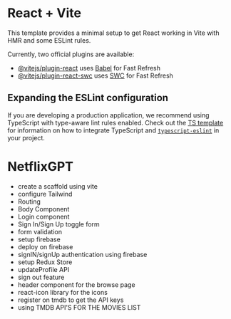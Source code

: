# React + Vite

This template provides a minimal setup to get React working in Vite with HMR and some ESLint rules.

Currently, two official plugins are available:

- [@vitejs/plugin-react](https://github.com/vitejs/vite-plugin-react/blob/main/packages/plugin-react) uses [Babel](https://babeljs.io/) for Fast Refresh
- [@vitejs/plugin-react-swc](https://github.com/vitejs/vite-plugin-react/blob/main/packages/plugin-react-swc) uses [SWC](https://swc.rs/) for Fast Refresh

## Expanding the ESLint configuration

If you are developing a production application, we recommend using TypeScript with type-aware lint rules enabled. Check out the [TS template](https://github.com/vitejs/vite/tree/main/packages/create-vite/template-react-ts) for information on how to integrate TypeScript and [`typescript-eslint`](https://typescript-eslint.io) in your project.




# NetflixGPT
  - create a scaffold using vite
  - configure Tailwind
  - Routing
  - Body Component
  - Login component
  - Sign In/Sign Up toggle form
  - form validation
  - setup firebase 
  - deploy on firebase
  - signIN/signUp authentication using firebase
  - setup Redux Store
  - updateProfile API
  - sign out feature
  - header component for the browse page
  - react-icon library for the icons
  - register on tmdb to get the API keys
  - using TMDB API'S FOR THE MOVIES LIST
  
  
